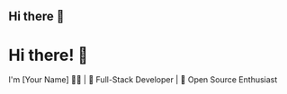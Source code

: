 ## Hi there 👋
# Hi there! 👋
I'm [Your Name] 👨‍💻 | 🚀 Full-Stack Developer | 🌟 Open Source Enthusiast

<!--
**Khishige1/Khishige1** is a ✨ _special_ ✨ repository because its `README.md` (this file) appears on your GitHub profile.

Here are some ideas to get you started:

- 🔭 I’m currently working on ...
- 🌱 I’m currently learning ...
- 👯 I’m looking to collaborate on ...
- 🤔 I’m looking for help with ...
- 💬 Ask me about ...
- 📫 How to reach me: ...
- 😄 Pronouns: ...
- ⚡ Fun fact: ...
-->
